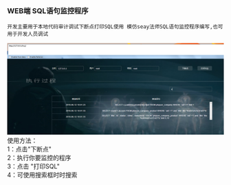### WEB端 SQL语句监控程序    
    开发主要用于本地代码审计调试下断点打印SQL使用 模仿seay法师SQL语句监控程序编写,也可用于开发人员调试    
![sql_monitor](https://github.com/zlmfslx/sql_monitor/blob/master/static/images/sql.png?raw=true)      
使用方法：    
1：点击"下断点"    
2：执行你要监控的程序    
3：点击 "打印SQL"    
4：可使用搜索框时时搜索    
